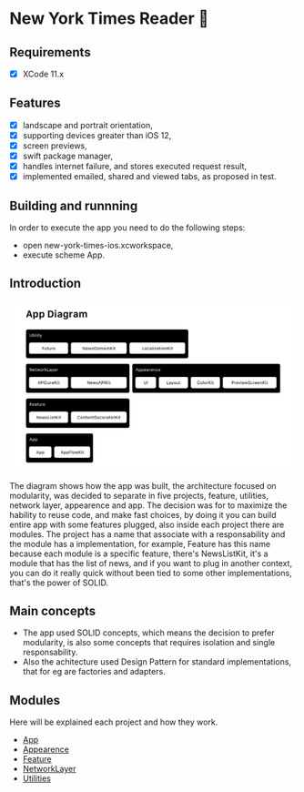 # New York Times Reader 📱

## Requirements

- [x] XCode 11.x

## Features

- [x] landscape and portrait orientation,
- [x] supporting devices greater than iOS 12,
- [x] screen previews,
- [x] swift package manager,
- [x] handles internet failure, and stores executed request result,
- [x] implemented emailed, shared and viewed tabs, as proposed in test.

## Building and runnning

In order to execute the app you need to do the following steps:

- open new-york-times-ios.xcworkspace,
- execute scheme App.

## Introduction

![Image](resources/diagram.png)

The diagram shows how the app was built, the architecture focused on modularity, was decided to separate in five projects, feature, utilities, network layer, appearence and app. 
The decision was for to maximize the hability to reuse code, and make fast choices, by doing it you can build entire app with some features plugged, also inside each project there are modules. 
The project has a name that associate with a responsability and the module has a implementation, for example, Feature has this name because each module is a specific feature, there's NewsListKit, it's a module that has the list of news, and if you want to plug in another context, you can do it really quick without been tied to some other implementations, that's the power of SOLID.

## Main concepts

- The app used SOLID concepts, which means the decision to prefer modularity, is also some concepts that requires isolation and single responsability.
- Also the achitecture used Design Pattern for standard implementations, that for eg are factories and adapters.

## Modules

Here will be explained each project and how they work.

- [App](/App/README.md)
- [Appearence](/Appearence/README.md)
- [Feature](/Feature/README.md)
- [NetworkLayer](/NetworkLayer/README.md)
- [Utilities](/Utilities/README.md)
